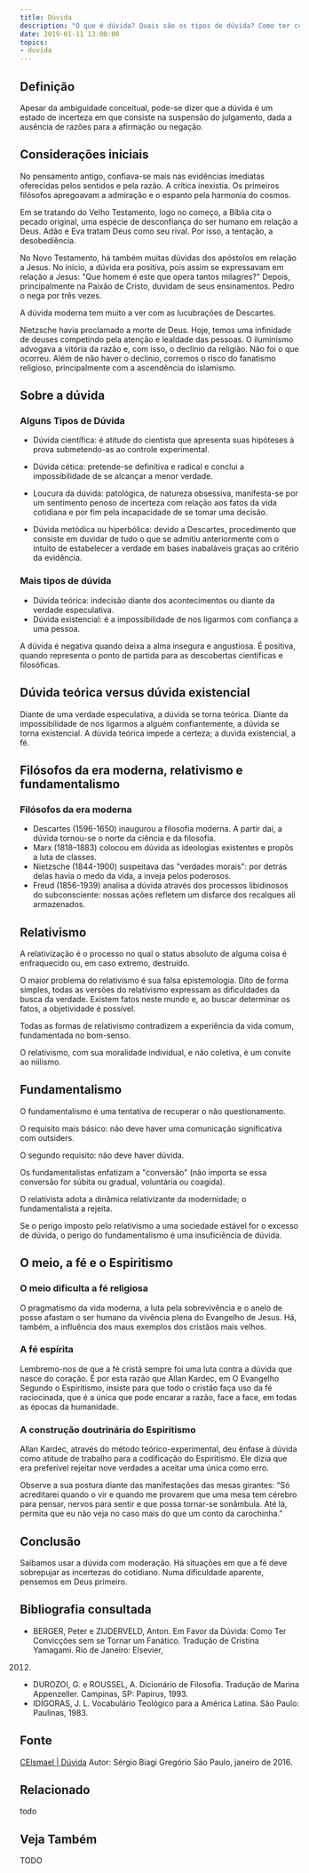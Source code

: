 ```yaml
---
title: Dúvida
description: "O que é dúvida? Quais são os tipos de dúvida? Como ter convicção sem ser fanático? De que maneira exercitar o pensamento, a fim de deixá-lo livre e responsável?"
date: 2019-01-11 13:00:00
topics: 
- duvida
---
```


## Definição
Apesar da ambiguidade conceitual, pode-se dizer que a dúvida é um estado de
incerteza em que consiste na suspensão do julgamento, dada a ausência de razões
para a afirmação ou negação.  

## Considerações iniciais  
No pensamento antigo, confiava-se mais nas evidências imediatas oferecidas pelos
sentidos e pela razão. A crítica inexistia. Os primeiros filósofos apregoavam a
admiração e o espanto pela harmonia do cosmos.  

Em se tratando do Velho Testamento, logo no começo, a Bíblia cita o pecado
original, uma espécie de desconfiança do ser humano em relação a Deus. Adão e
Eva tratam Deus como seu rival. Por isso, a tentação, a desobediência.  

No Novo Testamento, há também muitas dúvidas dos apóstolos em relação a Jesus.
No início, a dúvida era positiva, pois assim se expressavam em relação a Jesus:
"Que homem é este que opera tantos milagres?" Depois, principalmente na Paixão
de Cristo, duvidam de seus ensinamentos. Pedro o nega por três vezes.  

A dúvida moderna tem muito a ver com as lucubrações de Descartes.  

Nietzsche havia proclamado a morte de Deus. Hoje, temos uma infinidade de deuses
competindo pela atenção e lealdade das pessoas. O iluminismo advogava a vitória
da razão e, com isso, o declínio da religião. Não foi o que ocorreu. Além de não
haver o declínio, corremos o risco do fanatismo religioso, principalmente com a
ascendência do islamismo. 

## Sobre a dúvida 

### Alguns Tipos de Dúvida 
* Dúvida científica: é atitude do cientista que apresenta suas hipóteses à prova
submetendo-as ao controle experimental.  

* Dúvida cética: pretende-se definitiva e radical e conclui a impossibilidade de
se alcançar a menor verdade.  

* Loucura da dúvida: patológica, de natureza obsessiva, manifesta-se por um
sentimento penoso de incerteza com relação aos fatos da vida cotidiana e por fim
pela incapacidade de se tomar uma decisão. 

* Dúvida metódica ou hiperbólica: devido a Descartes, procedimento que consiste
em duvidar de tudo o que se admitiu anteriormente com o intuito de estabelecer a
verdade em bases inabaláveis graças ao critério da evidência.  

### Mais tipos de dúvida 
* Dúvida teórica: indecisão diante dos acontecimentos ou diante da verdade
especulativa.  
* Dúvida existencial: é a impossibilidade de nos ligarmos com confiança a uma
pessoa.  

A dúvida é negativa quando deixa a alma insegura e angustiosa. É positiva,
quando representa o ponto de partida para as descobertas cientificas e
filosóficas. 

## Dúvida teórica versus dúvida existencial 
Diante de uma verdade especulativa, a dúvida se torna teórica. Diante da
impossibilidade de nos ligarmos a alguém confiantemente, a dúvida se torna
existencial. A dúvida teórica impede a certeza; a duvida existencial, a fé.  

## Filósofos da era moderna, relativismo e fundamentalismo

### Filósofos da era moderna 
* Descartes (1596-1650) inaugurou a filosofia moderna. A partir daí, a dúvida
tornou-se o norte da ciência e da filosofia. 
* Marx (1818–1883) colocou em dúvida as ideologias existentes e propôs a luta de
classes.  
* Nietzsche (1844-1900) suspeitava das "verdades morais": por detrás delas havia o
medo da vida, a inveja pelos poderosos.  
*  Freud (1856-1939) analisa a dúvida através dos processos libidinosos do
subconsciente: nossas ações refletem um disfarce dos recalques ali armazenados.

## Relativismo 
A relativização é o processo no qual o status absoluto de alguma coisa é
enfraquecido ou, em caso extremo, destruído.  

O maior problema do relativismo é sua falsa epistemologia. Dito de forma
simples, todas as versões do relativismo expressam as dificuldades da busca da
verdade. Existem fatos neste mundo e, ao buscar determinar os fatos, a
objetividade é possível.  

Todas as formas de relativismo contradizem a experiência da vida comum,
fundamentada no bom-senso. 

O relativismo, com sua moralidade individual, e não coletiva, é um convite ao
niilismo.  

## Fundamentalismo 
O fundamentalismo é uma tentativa de recuperar o não questionamento.  

O requisito mais básico: não deve haver uma comunicação significativa com
outsiders.  

O segundo requisito: não deve haver dúvida.  

Os fundamentalistas enfatizam a "conversão" (não importa se essa conversão for
súbita ou gradual, voluntária ou coagida).  

O relativista adota a dinâmica relativizante da modernidade; o fundamentalista a
rejeita. 

Se o perigo imposto pelo relativismo a uma sociedade estável for o excesso de
dúvida, o perigo do fundamentalismo é uma insuficiência de dúvida. 

## O meio, a fé e o Espiritismo  

### O meio dificulta a fé religiosa 

O pragmatismo da vida moderna, a luta pela sobrevivência e o anelo de posse
afastam o ser humano da vivência plena do Evangelho de Jesus. Há, também, a
influência dos maus exemplos dos cristãos mais velhos.  

### A fé espírita 
Lembremo-nos de que a fé cristã sempre foi uma luta contra a dúvida que nasce do
coração. É por esta razão que Allan Kardec, em O Evangelho Segundo o
Espiritismo, insiste para que todo o cristão faça uso da fé raciocinada, que é a
única que pode encarar a razão, face a face, em todas as épocas da humanidade.  

### A construção doutrinária do Espiritismo 
Allan Kardec, através do método teórico-experimental, deu ênfase à dúvida como
atitude de trabalho para a codificação do Espiritismo. Ele dizia que era
preferível rejeitar nove verdades a aceitar uma única como erro.  

Observe a sua postura diante das manifestações das mesas girantes: “Só
acreditarei quando o vir e quando me provarem que uma mesa tem cérebro para
pensar, nervos para sentir e que possa tornar-se sonâmbula. Até lá, permita que
eu não veja no caso mais do que um conto da carochinha.” 

## Conclusão
Saibamos usar a dúvida com moderação. Há situações em que a fé deve sobrepujar
as incertezas do cotidiano. Numa dificuldade aparente, pensemos em Deus
primeiro.  

## Bibliografia consultada 
* BERGER, Peter e ZIJDERVELD, Anton. Em Favor da Dúvida: Como Ter Convicções sem
se Tornar um Fanático.  Tradução de Cristina Yamagami. Rio de Janeiro: Elsevier,
2012.  
* DUROZOI, G. e ROUSSEL, A. Dicionário de Filosofia. Tradução de Marina
Appenzeller. Campinas, SP: Papirus, 1993.
* IDÍGORAS, J. L. Vocabulário Teológico para a América Latina. São Paulo:
Paulinas, 1983.

## Fonte
[CEIsmael | Dúvida](http://www.sergiobiagigregorio.com.br/palestra/duvida.htm)
Autor: Sérgio Biagi Gregório 
São Paulo, janeiro de 2016.


## Relacionado
todo

## Veja Também
TODO

